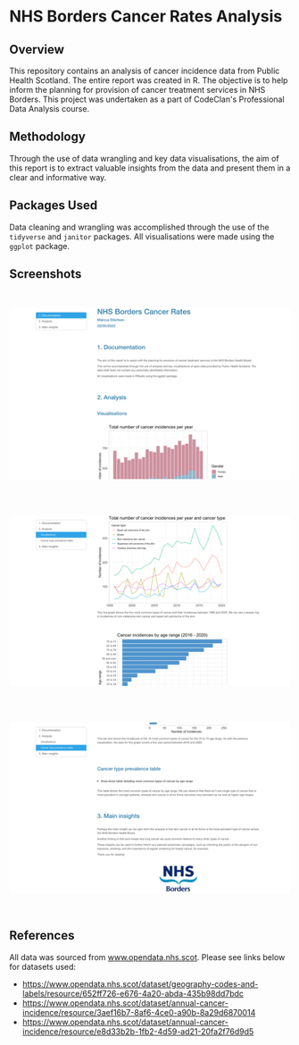 # NHS Borders Cancer Rates Analysis

## Overview

This repository contains an analysis of cancer incidence data from Public Health Scotland. The entire report was created in R. The objective is to help inform the planning for provision of cancer treatment services in NHS Borders. This project was undertaken as a part of CodeClan's Professional Data Analysis course.

## Methodology

Through the use of data wrangling and key data visualisations, the aim of this report is to extract valuable insights from the data and present them in a clear and informative way.

## Packages Used

Data cleaning and wrangling was accomplished through the use of the `tidyverse` and `janitor` packages. All visualisations were made using the `ggplot` package.

## Screenshots

<br>

![](raw_data/screen_1.png "Screenshot 1")

<br>

<br>

![](raw_data/screen_2.png "Screenshot 2")

<br>

<br>

![](raw_data/screen_3.png "Screenshot 3")

<br>

## References

All data was sourced from www.opendata.nhs.scot. Please see links below for datasets used:

- https://www.opendata.nhs.scot/dataset/geography-codes-and-labels/resource/652ff726-e676-4a20-abda-435b98dd7bdc
- https://www.opendata.nhs.scot/dataset/annual-cancer-incidence/resource/3aef16b7-8af6-4ce0-a90b-8a29d6870014
- https://www.opendata.nhs.scot/dataset/annual-cancer-incidence/resource/e8d33b2b-1fb2-4d59-ad21-20fa2f76d9d5

